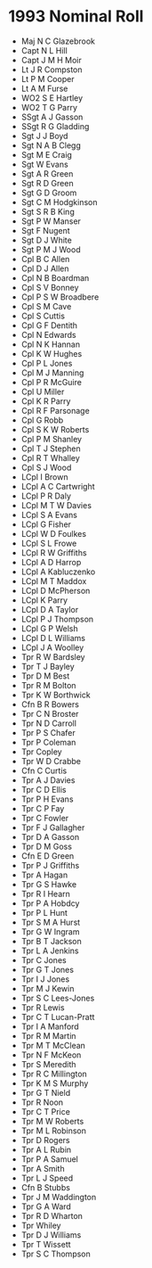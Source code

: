 # 1993 Nominal Roll

* Maj N C Glazebrook
* Capt N L Hill
* Capt J M H Moir
* Lt J R Compston
* Lt P M Cooper
* Lt A M Furse
* WO2 S E Hartley
* WO2 T G Parry
* SSgt A J Gasson
* SSgt R G Gladding
* Sgt J J Boyd
* Sgt N A B Clegg
* Sgt M E Craig
* Sgt W Evans
* Sgt A R Green
* Sgt R D Green
* Sgt G D Groom
* Sgt C M Hodgkinson
* Sgt S R B King
* Sgt P W Manser
* Sgt F Nugent
* Sgt D J White
* Sgt P M J Wood
* Cpl B C Allen
* Cpl D J Allen
* Cpl N B Boardman
* Cpl S V Bonney
* Cpl P S W Broadbere
* Cpl S M Cave
* Cpl S Cuttis
* Cpl G F Dentith
* Cpl N Edwards
* Cpl N K Hannan
* Cpl K W Hughes
* Cpl P L Jones
* Cpl M J Manning
* Cpl P R McGuire
* Cpl U Miller
* Cpl K R Parry
* Cpl R F Parsonage
* Cpl G Robb
* Cpl S K W Roberts
* Cpl P M Shanley
* Cpl T J Stephen
* Cpl R T Whalley
* Cpl S J Wood
* LCpl I Brown
* LCpl A C Cartwright
* LCpl P R Daly
* LCpl M T W Davies
* LCpl S A Evans
* LCpl G Fisher
* LCpl W D Foulkes
* LCpl S L Frowe
* LCpl R W Griffiths
* LCpl A D Harrop
* LCpl A Kabluczenko
* LCpl M T Maddox
* LCpl D McPherson
* LCpl K Parry
* LCpl D A Taylor
* LCpl P J Thompson
* LCpl G P Welsh
* LCpl D L Williams
* LCpl J A Woolley
* Tpr R W Bardsley
* Tpr T J Bayley
* Tpr D M Best
* Tpr R M Bolton
* Tpr K W Borthwick
* Cfn B R Bowers
* Tpr C N Broster
* Tpr N D Carroll
* Tpr P S Chafer
* Tpr P Coleman
* Tpr Copley
* Tpr W D Crabbe
* Cfn C Curtis
* Tpr A J Davies
* Tpr C D Ellis
* Tpr P H Evans
* Tpr C P Fay
* Tpr C Fowler
* Tpr F J Gallagher
* Tpr D A Gasson
* Tpr D M Goss
* Cfn E D Green
* Tpr P J Griffiths
* Tpr A Hagan
* Tpr G S Hawke
* Tpr R I Hearn
* Tpr P A Hobdcy
* Tpr P L Hunt
* Tpr S M A Hurst
* Tpr G W Ingram
* Tpr B T Jackson
* Tpr L A Jenkins
* Tpr C Jones
* Tpr G T Jones
* Tpr I J Jones
* Tpr M J Kewin
* Tpr S C Lees-Jones
* Tpr R Lewis
* Tpr C T Lucan-Pratt
* Tpr I A Manford
* Tpr R M Martin
* Tpr M T McClean
* Tpr N F McKeon
* Tpr S Meredith
* Tpr R C Millington
* Tpr K M S Murphy
* Tpr G T Nield
* Tpr R Noon
* Tpr C T Price
* Tpr M W Roberts
* Tpr M L Robinson
* Tpr D Rogers
* Tpr A L Rubin
* Tpr P A Samuel
* Tpr A Smith
* Tpr L J Speed
* Cfn B Stubbs
* Tpr J M Waddington
* Tpr G A Ward
* Tpr R D Wharton
* Tpr Whiley
* Tpr D J Williams
* Tpr T Wissett
* Tpr S C Thompson
